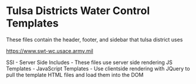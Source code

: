 # Tulsa Districts Water Control Templates
These files contain the header, footer, and sidebar that tulsa district uses

https://www.swt-wc.usace.army.mil

SSI - Server Side Includes - These files use server side rendering
JS Templates - JavaScript Templates - Use clientside rendering with JQuery to pull the template HTML files and load them into the DOM
